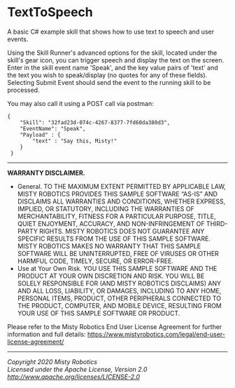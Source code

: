 # TextToSpeech

A basic C# example skill that shows how to use text to speech and user events.  

Using the Skill Runner's advanced options for the skill, located under the skill's gear icon, you can trigger speech and display the text on the screen.
Enter in the skill event name 'Speak', and the key value pairs of 'text' and the text you wish to speak/display (no quotes for any of these fields).
Selecting Submit Event should send the event to the running skill to be processed.

You may also call it using a POST call via postman:
```  
{
 	"Skill": "32fad23d-074c-4267-8377-7fd60da380d3",
 	"EventName": "Speak",
	"Payload" : {
		"text" : "Say this, Misty!"
 	}
 }
 ```

---

**WARRANTY DISCLAIMER.**

* General. TO THE MAXIMUM EXTENT PERMITTED BY APPLICABLE LAW, MISTY ROBOTICS PROVIDES THIS SAMPLE SOFTWARE “AS-IS” AND DISCLAIMS ALL WARRANTIES AND CONDITIONS, WHETHER EXPRESS, IMPLIED, OR STATUTORY, INCLUDING THE WARRANTIES OF MERCHANTABILITY, FITNESS FOR A PARTICULAR PURPOSE, TITLE, QUIET ENJOYMENT, ACCURACY, AND NON-INFRINGEMENT OF THIRD-PARTY RIGHTS. MISTY ROBOTICS DOES NOT GUARANTEE ANY SPECIFIC RESULTS FROM THE USE OF THIS SAMPLE SOFTWARE. MISTY ROBOTICS MAKES NO WARRANTY THAT THIS SAMPLE SOFTWARE WILL BE UNINTERRUPTED, FREE OF VIRUSES OR OTHER HARMFUL CODE, TIMELY, SECURE, OR ERROR-FREE.
* Use at Your Own Risk. YOU USE THIS SAMPLE SOFTWARE AND THE PRODUCT AT YOUR OWN DISCRETION AND RISK. YOU WILL BE SOLELY RESPONSIBLE FOR (AND MISTY ROBOTICS DISCLAIMS) ANY AND ALL LOSS, LIABILITY, OR DAMAGES, INCLUDING TO ANY HOME, PERSONAL ITEMS, PRODUCT, OTHER PERIPHERALS CONNECTED TO THE PRODUCT, COMPUTER, AND MOBILE DEVICE, RESULTING FROM YOUR USE OF THIS SAMPLE SOFTWARE OR PRODUCT.

Please refer to the Misty Robotics End User License Agreement for further information and full details: https://www.mistyrobotics.com/legal/end-user-license-agreement/

--- 

*Copyright 2020 Misty Robotics*<br>
*Licensed under the Apache License, Version 2.0*<br>
*http://www.apache.org/licenses/LICENSE-2.0*

